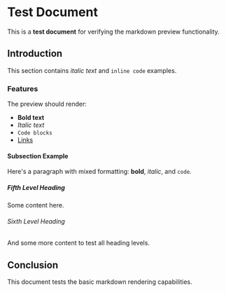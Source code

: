# Test Document

This is a **test document** for verifying the markdown preview functionality.

## Introduction

This section contains *italic text* and `inline code` examples.

### Features

The preview should render:

- **Bold text**
- *Italic text*
- `Code blocks`
- [Links](https://example.com)

#### Subsection Example

Here's a paragraph with mixed formatting: **bold**, *italic*, and `code`.

##### Fifth Level Heading

Some content here.

###### Sixth Level Heading

And some more content to test all heading levels.

## Conclusion

This document tests the basic markdown rendering capabilities.
